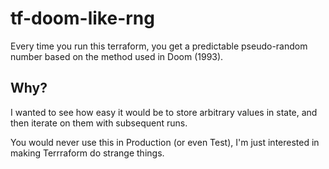 # tf-doom-like-rng
Every time you run this terraform, you get a predictable pseudo-random number based on the method used in Doom (1993).

## Why?

I wanted to see how easy it would be to store arbitrary values in state, and then iterate on them with subsequent runs.

You would never use this in Production (or even Test), I'm just interested in making Terrraform do strange things.
